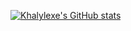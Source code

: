 [![Khalylexe's GitHub stats](https://github-readme-stats.vercel.app/api?username=Khalylexe&show_icons=true&theme=radical)](https://github.com/Khalylexe)

